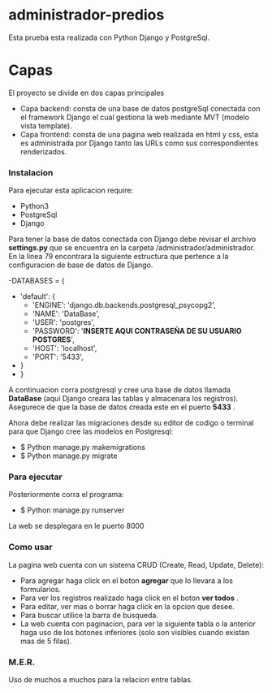 # administrador-predios

Esta prueba esta realizada con Python Django y PostgreSql.

# Capas
El proyecto se divide en dos capas principales
  - Capa backend: consta de una base de datos postgreSql conectada con el framework Django el cual gestiona la web mediante MVT (modelo vista template).
  - Capa frontend: consta de una pagina web realizada en html y css, esta es administrada por Django tanto las URLs como sus correspondientes renderizados.
 
### Instalacion

Para ejecutar esta aplicacion require: 
  - Python3
  - PostgreSql
  - Django 
 
Para tener la base de datos conectada con Django debe revisar el archivo __settings.py__ que se encuentra en la carpeta /administrador/administrador.
En la linea 79 encontrara la siguiente estructura que pertence a la configuracion de base de datos de Django.
  
-DATABASES = { 	
   - 'default': {	
       - 'ENGINE': 'django.db.backends.postgresql_psycopg2',	
       - 'NAME': 'DataBase',	
       - 'USER': 'postgres',	
       - 'PASSWORD': '__INSERTE AQUI CONTRASEÑA DE SU USUARIO POSTGRES__',	
       - 'HOST': 'localhost',	
       - 'PORT': '5433',	
   - }	
 - }	
 
A continuacion corra postgresql y cree una base de datos llamada __DataBase__ (aqui Django creara las tablas y almacenara los registros).
Asegurece de que la base de datos creada este en el puerto __5433__ .
 
Ahora debe realizar las migraciones desde su editor de codigo o terminal para que Django cree las modelos en Postgresql:
 - $ Python manage.py makemigrations
 - $ Python manage.py migrate


### Para ejecutar
Posteriormente corra el programa: 
 - $ Python manage.py runserver

La web se desplegara en le puerto 8000


### Como usar
La pagina web cuenta con un sistema CRUD (Create, Read, Update, Delete):
  - Para agregar haga click en el boton __agregar__ que lo llevara a los formularios.
  - Para ver los registros realizado haga click en el boton __ver todos__ .   
  - Para editar, ver mas o borrar haga click en la opcion que desee.
  - Para buscar utilice la barra de busqueda.
  - La web cuenta con paginacion, para ver la siguiente tabla o la anterior haga uso de los botones inferiores (solo son visibles cuando existan mas de 5 filas).

### M.E.R.
Uso de muchos a muchos para la relacion entre tablas.




